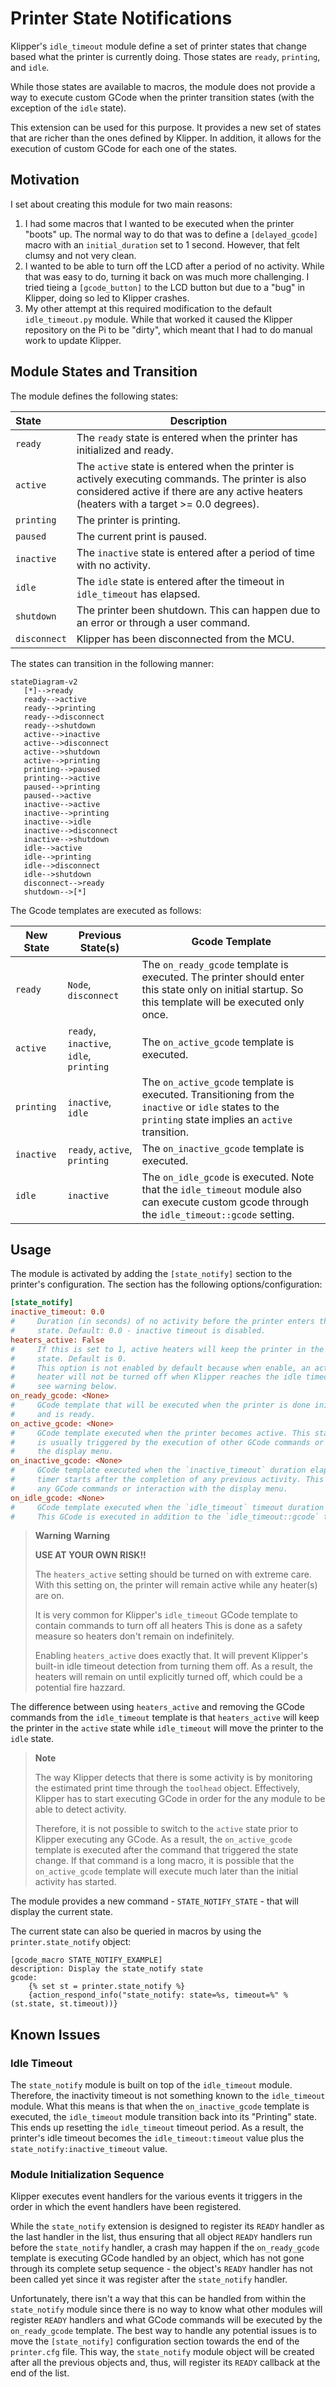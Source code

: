 # Printer State Notifications
Klipper's `idle_timeout` module define a set of printer states that change based
what the printer is currently doing. Those states are `ready`, `printing`, and
`idle`.

While those states are available to macros, the module does not provide a way to
execute custom GCode when the printer transition states (with the exception of
the `idle` state).

This extension can be used for this purpose. It provides a new set of states that
are richer than the ones defined by Klipper. In addition, it allows for the
execution of custom GCode for each one of the states.

## Motivation
I set about creating this module for two main reasons:
1. I had some macros that I wanted to be executed when the printer "boots" up.
The normal way to do that was to define a `[delayed_gcode]` macro with an
`initial_duration` set to 1 second. However, that felt clumsy and not very clean.
2. I wanted to be able to turn off the LCD after a period of no activity. While
that was easy to do, turning it back on was much more challenging. I tried tieing
a `[gcode_button]` to the LCD button but due to a "bug" in Klipper, doing so led
to Klipper crashes.
3. My other attempt at this required modification to the default `idle_timeout.py`
module. While that worked it caused the Klipper repository on the Pi to be "dirty",
which meant that I had to do manual work to update Klipper.

## Module States and Transition
The module defines the following states:

| State | Description |
| :- | -- |
| `ready` | The `ready` state is entered when the printer has initialized and ready. |
| `active` | The `active` state is entered when the printer is actively executing commands. The printer is also considered active if there are any active heaters (heaters with a target >= 0.0 degrees). |
| `printing` | The printer is printing. |
| `paused` | The current print is paused. |
| `inactive` | The `inactive` state is entered after a period of time with no activity. |
| `idle` | The `idle` state is entered after the timeout in `idle_timeout` has elapsed. |
| `shutdown` | The printer been shutdown. This can happen due to an error or through a user command. |
| `disconnect` | Klipper has been disconnected from the MCU. |

The states can transition in the following manner:

```mermaid
stateDiagram-v2
   [*]-->ready
   ready-->active
   ready-->printing
   ready-->disconnect
   ready-->shutdown
   active-->inactive
   active-->disconnect
   active-->shutdown
   active-->printing
   printing-->paused
   printing-->active
   paused-->printing
   paused-->active
   inactive-->active
   inactive-->printing
   inactive-->idle
   inactive-->disconnect
   inactive-->shutdown
   idle-->active
   idle-->printing
   idle-->disconnect
   idle-->shutdown
   disconnect-->ready
   shutdown-->[*]
```

The Gcode templates are executed as follows:

| New State | Previous State(s) | Gcode Template |
| -- | -- | -- |
| `ready` | `Node`, `disconnect` | The `on_ready_gcode` template is executed. The printer should enter this state only on initial startup. So this template will be executed only once.|
| `active` | `ready`, `inactive`, `idle`, `printing` | The `on_active_gcode` template is executed. |
| `printing` | `inactive`, `idle` | The `on_active_gcode` template is executed. Transitioning from the `inactive` or `idle` states to the `printing` state implies an `active` transition. |
| `inactive` | `ready`, `active`, `printing` | The `on_inactive_gcode` template is executed. |
| `idle` | `inactive` | The `on_idle_gcode` is executed. Note that the `idle_timeout` module also can execute custom gcode through the `idle_timeout::gcode` setting. |

## Usage
The module is activated by adding the `[state_notify]` section to the printer's
configuration. The section has the following options/configuration:

```ini
[state_notify]
inactive_timeout: 0.0
#     Duration (in seconds) of no activity before the printer enters the `inactive`
#     state. Default: 0.0 - inactive timeout is disabled.
heaters_active: False
#     If this is set to 1, active heaters will keep the printer in the `active`
#     state. Default is 0.
#     This option is not enabled by default because when enable, an active
#     heater will not be turned off when Klipper reaches the idle timeout. Please,
#     see warning below.
on_ready_gcode: <None>
#     GCode template that will be executed when the printer is done initializing
#     and is ready.
on_active_gcode: <None>
#     GCode template executed when the printer becomes active. This state switch
#     is usually triggered by the execution of other GCode commands or usage of
#     the display menu.
on_inactive_gcode: <None>
#     GCode template executed when the `inactive_timeout` duration elapses. The
#     timer starts after the completion of any previous activity. This includes
#     any GCode commands or interaction with the display menu.
on_idle_gcode: <None>
#     GCode template executed when the `idle_timeout` timeout duration elapses.
#     This GCode is executed in addition to the `idle_timeout::gcode` template.
```

> **Warning** **Warning**
>
> **USE AT YOUR OWN RISK!!**
>
> The `heaters_active` setting should be turned on with extreme care. With this
> setting on, the printer will remain active while any heater(s) are on.
>
> It is very common for Klipper's `idle_timeout` GCode template to contain
> commands to turn off all heaters This is done as a safety measure so heaters
> don't remain on indefinitely.
> 
> Enabling `heaters_active` does exactly that. It will prevent Klipper's
> built-in idle timeout detection from turning them off. As a result, the
> heaters will remain on until explicitly turned off, which could be a potential
> fire hazzard.

The difference between using `heaters_active` and removing the GCode commands
from the `idle_timeout` template is that `heaters_active` will keep the printer
in the `active` state while `idle_timeout` will move the printer to the `idle`
state.

> **Note**
>
> The way Klipper detects that there is some activity is by monitoring the
> estimated print time through the `toolhead` object. Effectively, Klipper has
> to start executing GCode in order for the any module to be able to detect
> activity.
>
> Therefore, it is not possible to switch to the `active` state prior to Klipper
> executing any GCode. As a result, the `on_active_gcode` template is executed
> after the command that triggered the state change. If that command is a long
> macro, it is possible that the `on_active_gcode` template will execute much
> later than the initial activity has started.

The module provides a new command - `STATE_NOTIFY_STATE` - that will display the
current state.

The current state can also be queried in macros by using the `printer.state_notify`
object:

```gcode
[gcode_macro STATE_NOTIFY_EXAMPLE]
description: Display the state_notify state
gcode:
    {% set st = printer.state_notify %}
    {action_respond_info("state_notify: state=%s, timeout=%" % (st.state, st.timeout))}
```

## Known Issues
### Idle Timeout 
The `state_notify` module is built on top of the `idle_timeout` module. Therefore, the
inactivity timeout is not something known to the `idle_timeout` module. What this means is
that when the `on_inactive_gcode` template is executed, the `idle_timeout` module transition
back into its "Printing" state. This ends up resetting the `idle_timeout` timeout period. As
a result, the printer's idle timeout becomes the `idle_timeout:timeout` value plus the
`state_notify:inactive_timeout` value.

### Module Initialization Sequence
Klipper executes event handlers for the various events it triggers in the order in which the
event handlers have been registered.

While the `state_notify` extension is designed to register its `READY` handler as the last
handler in the list, thus ensuring that all object `READY` handlers run before the
`state_notify` handler, a crash may happen if the `on_ready_gcode` template is executing
GCode handled by an object, which has not gone through its complete setup sequence -
the object's `READY` handler has not been called yet since it was register after the
`state_notify` handler.

Unfortunately, there isn't a way that this can be handled from within the `state_notify`
module since there is no way to know what other modules will register `READY` handlers and
what GCode commands will be executed by the `on_ready_gcode` template. The best way to
handle any potential issues is to move the `[state_notify]` configuration section towards
the end of the `printer.cfg` file. This way, the `state_notify` module object will be
created after all the previous objects and, thus, will register its `READY` callback at
the end of the list.